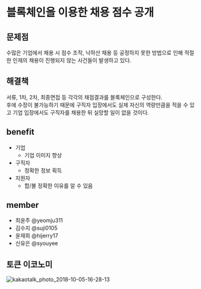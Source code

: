 # 블록체인을 이용한 채용 점수 공개

## 문제점
수많은 기업에서 채용 시 점수 조작, 낙하산 채용 등 공정하지 못한 방법으로 인해 적절한 인재의 채용이 진행되지 않는 사건들이 발생하고 있다.

## 해결책
서류, 1차, 2차, 최종면접 등 각각의 채점결과를 블록체인으로 구성한다.  
후에 수정이 불가능하기 때문에 구직자 입장에서도 실제 자신의 역량만큼을 적을 수 있고 기업 입장에서도 구직자를 채용한 뒤 실망할 일이 없을 것이다.

## benefit
- 기업
  - 기업 이미지 향상
- 구직자
  - 정확한 정보 획득
- 지원자
  - 합/불 정확한 이유를 알 수 있음

## member
- 최윤주 @yeomju311
- 김수지 @suji0105
- 윤재희 @hijerry17
- 신유은 @syouyee

## 토큰 이코노미
![kakaotalk_photo_2018-10-05-16-28-13](https://user-images.githubusercontent.com/18029426/46522184-0ef34c00-c8bd-11e8-9665-426bd3e3f23c.jpeg)

